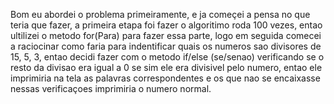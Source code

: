 Bom eu abordei o problema primeiramente, e ja começei a pensa no que teria que fazer, a primeira etapa foi fazer o algoritimo roda 100 vezes, entao ultilizei o metodo for(Para) para fazer essa parte, logo em seguida comecei a raciocinar como faria para indentificar quais os numeros sao divisores de 15, 5, 3, entao decidi fazer com o metodo if/else (se/senao) verificando se o resto da divisao era igual a 0 se sim ele era divisivel pelo numero, entao ele imprimiria na tela as palavras correspondentes e os que nao se encaixasse nessas verificaçoes imprimiria o numero normal.
